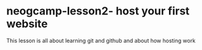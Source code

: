 # neogcamp-lesson2- host your first website
 This lesson is all about learning git and github and about how hosting work

